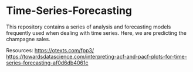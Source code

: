 # Time-Series-Forecasting


This repository contains a series of analysis and forecasting models frequently used when dealing with time series. Here, we are predicting the champagne sales.

Resources:
https://otexts.com/fpp3/
https://towardsdatascience.com/interpreting-acf-and-pacf-plots-for-time-series-forecasting-af0d6db4061c
